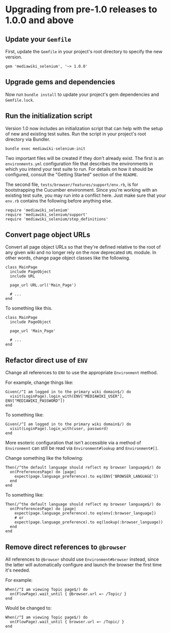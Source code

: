 # Upgrading from pre-1.0 releases to 1.0.0 and above

## Update your `Gemfile`

First, update the `Gemfile` in your project's root directory to specify the
new version.

    gem 'mediawiki_selenium', '~> 1.0.0'

## Upgrade gems and dependencies

Now run `bundle install` to update your project's gem dependencies and
`Gemfile.lock`.

## Run the initialization script

Version 1.0 now includes an initialization script that can help with the setup
of new and existing test suites. Run the script in your project's root
directory via Bundler.

    bundle exec mediawiki-selenium-init

Two important files will be created if they don't already exist. The first is
an `environments.yml` configuration file that describes the environments in
which you intend your test suite to run. For details on how it should be
configured, consult the "Getting Started" section of the `README`.

The second file, `tests/browser/features/support/env.rb`, is for bootstrapping
the Cucumber environment. Since you're working with an existing test suite,
you may run into a conflict here. Just make sure that your `env.rb` contains
the following before anything else.

    require 'mediawiki_selenium'
    require 'mediawiki_selenium/support'
    require 'mediawiki_selenium/step_definitions'

## Convert page object URLs

Convert all page object URLs so that they're defined relative to the root of
any given wiki and no longer rely on the now deprecated `URL` module. In other
words, change page object classes like the following.

    class MainPage
      include PageObject
      include URL
    
      page_url URL.url('Main_Page')

      # ...
    end

To something like this.

    class MainPage
      include PageObject
    
      page_url 'Main_Page'

      # ...
    end

## Refactor direct use of `ENV`

Change all references to `ENV` to use the appropriate `Environment` method.

For example, change things like:

    Given(/^I am logged in to the primary wiki domain$/) do
      visit(LoginPage).login_with(ENV["MEDIAWIKI_USER"], ENV["MEDIAWIKI_PASSWORD"])
    end

To something like:

    Given(/^I am logged in to the primary wiki domain$/) do
      visit(LoginPage).login_with(user, password)
    end

More esoteric configuration that isn't accessible via a method of
`Environment` can still be read via `Environment#lookup` and `Environment#[]`.

Change something like the following:

    Then(/^the default language should reflect my browser language$/) do
      on(PreferencesPage) do |page|
        expect(page.language_preference).to eq(ENV['BROWSER_LANGUAGE'])
      end
    end

To something like:

    Then(/^the default language should reflect my browser language$/) do
      on(PreferencesPage) do |page|
        expect(page.language_preference).to eq(env[:browser_language])
        # or
        expect(page.language_preference).to eq(lookup(:browser_language))
      end
    end

## Remove direct references to `@browser`

All references to `@browser` should use `Environment#browser` instead, since
the latter will automatically configure and launch the browser the first time
it's needed.

For example:

    When(/^I am viewing Topic page$/) do
      on(FlowPage).wait_until { @browser.url =~ /Topic/ }
    end

Would be changed to:

    When(/^I am viewing Topic page$/) do
      on(FlowPage).wait_until { browser.url =~ /Topic/ }
    end

